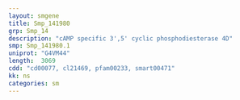```yaml
---
layout: smgene
title: Smp_141980
grp: Smp_14
description: "cAMP specific 3',5' cyclic phosphodiesterase 4D"
smp: Smp_141980.1
uniprot: "G4VM44"
length:  3069
cdd: "cd00077, cl21469, pfam00233, smart00471"
kk: ns
categories: sm
---
```

